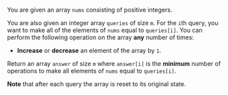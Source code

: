 You are given an array `nums` consisting of positive integers.

You are also given an integer array `queries` of size `m`. For the `i`th query, you want to make all of the elements of `nums` equal to `queries[i]`. You can perform the following operation on the array **any** number of times:

- **Increase** or **decrease** an element of the array by `1`.

Return an array `answer` of size `m` where `answer[i]` is the **minimum** number of operations to make all elements of `nums` equal to `queries[i]`.

**Note** that after each query the array is reset to its original state.